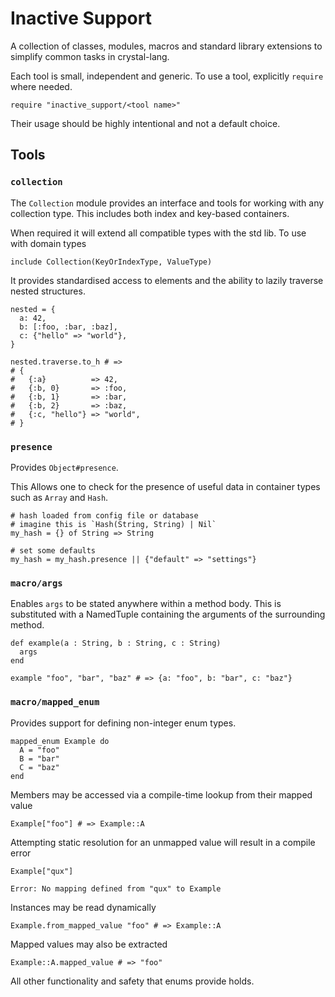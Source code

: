# Inactive Support

A collection of classes, modules, macros and standard library extensions to simplify common tasks in crystal-lang.

Each tool is small, independent and generic.
To use a tool, explicitly `require` where needed.

```crystal
require "inactive_support/<tool name>"
```

Their usage should be highly intentional and not a default choice.


## Tools

### `collection`

The `Collection` module provides an interface and tools for working with any collection type.
This includes both index and key-based containers.

When required it will extend all compatible types with the std lib.
To use with domain types
```
include Collection(KeyOrIndexType, ValueType)
```

It provides standardised access to elements and the ability to lazily traverse nested structures.

```crystal
nested = {
  a: 42,
  b: [:foo, :bar, :baz],
  c: {"hello" => "world"},
}

nested.traverse.to_h # =>
# {
#   {:a}          => 42,
#   {:b, 0}       => :foo,
#   {:b, 1}       => :bar,
#   {:b, 2}       => :baz,
#   {:c, "hello"} => "world",
# }
```


### `presence`

Provides `Object#presence`.

This Allows one to check for the presence of useful data in container types such as `Array` and `Hash`.

```crystal
# hash loaded from config file or database
# imagine this is `Hash(String, String) | Nil`
my_hash = {} of String => String

# set some defaults
my_hash = my_hash.presence || {"default" => "settings"}
```


### `macro/args`

Enables `args` to be stated anywhere within a method body.
This is substituted with a NamedTuple containing the arguments of the surrounding method.

```crystal
def example(a : String, b : String, c : String)
  args
end

example "foo", "bar", "baz" # => {a: "foo", b: "bar", c: "baz"}
```


### `macro/mapped_enum`

Provides support for defining non-integer enum types.
```crystal
mapped_enum Example do
  A = "foo"
  B = "bar"
  C = "baz"
end
```

Members may be accessed via a compile-time lookup from their mapped value
```crystal
Example["foo"] # => Example::A
```

Attempting static resolution for an unmapped value will result in a compile error
```crystal
Example["qux"]

Error: No mapping defined from "qux" to Example
```

Instances may be read dynamically
```crystal
Example.from_mapped_value "foo" # => Example::A
```

Mapped values may also be extracted
```crystal
Example::A.mapped_value # => "foo"
```

All other functionality and safety that enums provide holds.
